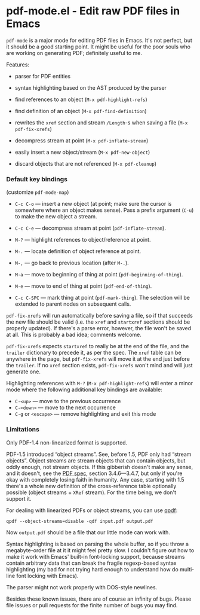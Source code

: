 pdf-mode.el - Edit raw PDF files in Emacs
=========================================

`pdf-mode` is a major mode for editing PDF files in Emacs.  It's not perfect, but it should be a good starting point.
It might be useful for the poor souls who are working on generating PDF; definitely useful to me.

Features:

- parser for PDF entities

- syntax highlighting based on the AST produced by the parser

- find references to an object (`M-x pdf-highlight-refs`)

- find definition of an object (`M-x pdf-find-definition`)

- rewrites the `xref` section and stream `/Length`-s when saving a file (`M-x pdf-fix-xrefs`)

- decompress stream at point (`M-x pdf-inflate-stream`)

- easily insert a new object/stream (`M-x pdf-new-object`)

- discard objects that are not referenced (`M-x pdf-cleanup`)

### Default key bindings

(customize `pdf-mode-map`)

- `C-c C-o` — insert a new object (at point; make sure the cursor is somewhere where an object makes sense).  Pass a
  prefix argument (`C-u`) to make the new object a stream.

- `C-c C-e` — decompress stream at point (`pdf-inflate-stream`).

- `M-?` — highlight references to object/reference at point.

- `M-.` — locate definition of object reference at point.

- `M-,` — go back to previous location (after `M-.`).

- `M-a` — move to beginning of thing at point (`pdf-beginning-of-thing`).

- `M-e` — move to end of thing at point (`pdf-end-of-thing`).

- `C-c C-SPC` — mark thing at point (`pdf-mark-thing`).  The selection will be extended to parent nodes on subsequent
  calls.

`pdf-fix-xrefs` will run automatically before saving a file, so if that succeeds the new file should be valid (i.e. the
`xref` and `startxref` sections should be properly updated).  If there's a parse error, however, the file won't be saved
at all.  This is probably a bad idea; comments welcome.

`pdf-fix-xrefs` expects `startxref` to really be at the end of the file, and the `trailer` dictionary to precede it, as
per the spec.  The `xref` table can be anywhere in the page, but `pdf-fix-xrefs` will move it at the end just before the
`trailer`.  If no `xref` section exists, `pdf-fix-xrefs` won't mind and will just generate one.

Highlighting references with `M-?` (`M-x pdf-highlight-refs`) will enter a minor mode where the following additional key
bindings are available:

- `C-<up>` — move to the previous occurrence
- `C-<down>` — move to the next occurrence
- `C-g` or `<escape>` — remove highlighting and exit this mode

### Limitations

Only PDF-1.4 non-linearized format is supported.

PDF-1.5 introduced “object streams”.  See, before 1.5, PDF only had “stream objects”.  Object streams are stream objects
that can contain objects, but oddly enough, not stream objects.  If this gibberish doesn't make any sense, and it
doesn't, see the [PDF spec](http://www.adobe.com/content/dam/Adobe/en/devnet/acrobat/pdfs/pdf_reference_1-7.pdf),
section 3.4.6—3.4.7, but only if you're okay with completely losing faith in humanity.  Any case, starting with 1.5
there's a whole new definition of the cross-reference table optionally possible (object streams + `XRef` stream).  For
the time being, we don't support it.

For dealing with linearized PDFs or object streams, you can use [qpdf](http://qpdf.sourceforge.net/):

    qpdf --object-streams=disable -qdf input.pdf output.pdf

Now `output.pdf` should be a file that our little mode can work with.

Syntax highlighting is based on parsing the whole buffer, so if you throw a megabyte-order file at it it might feel
pretty slow.  I couldn't figure out how to make it work with Emacs' built-in font-locking support, because streams
contain arbitrary data that can break the fragile regexp-based syntax highlighting (my bad for not trying hard enough to
understand how do multi-line font locking with Emacs).

The parser might not work properly with DOS-style newlines.

Besides these known issues, there are of course an infinity of bugs.  Please file issues or pull requests for the finite
number of bugs you may find.
